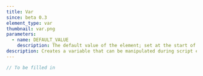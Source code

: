 ```yaml
---
title: Var
since: beta 0.3
element_type: var
thumbnail: var.png
parameters:
  - name: DEFAULT_VALUE
    description: The default value of the element; set at the start of script evaluation.
description: Creates a variable that can be manipulated during script evaluation.
---
```


```javascript
// To be filled in
```


